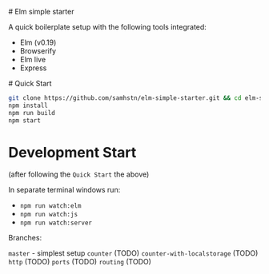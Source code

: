 # Elm simple starter

A quick boilerplate setup with the following tools integrated:
+ Elm (v0.19)
+ Browserify
+ Elm live
+ Express

# Quick Start

```bash
git clone https://github.com/samhstn/elm-simple-starter.git && cd elm-simple-starter
npm install
npm run build
npm start
```

# Development Start

(after following the `Quick Start` the above)

In separate terminal windows run:

+ `npm run watch:elm`
+ `npm run watch:js`
+ `npm run watch:server`

Branches:

`master` - simplest setup
`counter` (TODO)
`counter-with-localstorage` (TODO)
`http` (TODO)
`ports` (TODO)
`routing` (TODO)
